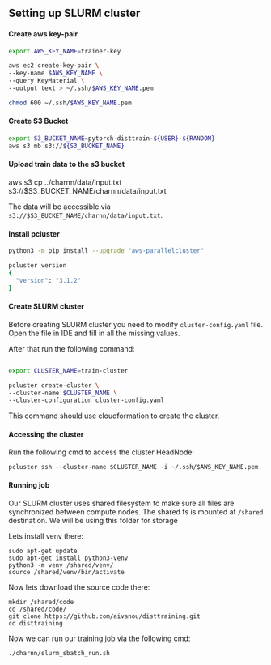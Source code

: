 ## Setting up SLURM cluster

#### Create aws key-pair

```bash
export AWS_KEY_NAME=trainer-key

aws ec2 create-key-pair \
--key-name $AWS_KEY_NAME \
--query KeyMaterial \
--output text > ~/.ssh/$AWS_KEY_NAME.pem

chmod 600 ~/.ssh/$AWS_KEY_NAME.pem

```

#### Create S3 Bucket

```bash
export S3_BUCKET_NAME=pytorch-disttrain-${USER}-${RANDOM}
aws s3 mb s3://${S3_BUCKET_NAME}
```

#### Upload train data to the s3 bucket

aws s3 cp ../charnn/data/input.txt s3://$S3_BUCKET_NAME/charnn/data/input.txt

The data will be accessible via `s3://$S3_BUCKET_NAME/charnn/data/input.txt`.

#### Install pcluster

```bash
python3 -m pip install --upgrade "aws-parallelcluster"

pcluster version
{
  "version": "3.1.2"
}
```

#### Create SLURM cluster

Before creating SLURM cluster you need to modify `cluster-config.yaml` file. Open the file in IDE and fill in all the
missing values.

After that run the following command:

```bash

export CLUSTER_NAME=train-cluster

pcluster create-cluster \
--cluster-name $CLUSTER_NAME \
--cluster-configuration cluster-config.yaml

```

This command should use cloudformation to create the cluster.

#### Accessing the cluster

Run the following cmd to access the cluster HeadNode:

```commandline
pcluster ssh --cluster-name $CLUSTER_NAME -i ~/.ssh/$AWS_KEY_NAME.pem
```

#### Running job

Our SLURM cluster uses shared filesystem to make sure all files are synchronized between compute nodes. The shared fs is
mounted at `/shared` destination. We will be using this folder for storage

Lets install venv there:

```commandline
sudo apt-get update
sudo apt-get install python3-venv
python3 -m venv /shared/venv/
source /shared/venv/bin/activate
```

Now lets download the source code there:

```commandline
mkdir /shared/code
cd /shared/code/
git clone https://github.com/aivanou/disttraining.git 
cd disttraining
```

Now we can run our training job via the following cmd:

```commandline
./charnn/slurm_sbatch_run.sh
```

